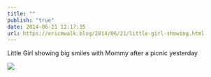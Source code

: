```yaml
---
title: ""
publish: "true"
date: 2014-06-21 12:17:35
url: https://ericmwalk.blog/2014/06/21/little-girl-showing.html
---
```


Little Girl showing big smiles with Mommy after a picnic yesterday

![](https://ericmwalk.blog/uploads/2022/90cd4aff25.jpg)
